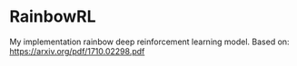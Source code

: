# RainbowRL
My implementation rainbow deep reinforcement learning model. Based on: https://arxiv.org/pdf/1710.02298.pdf
